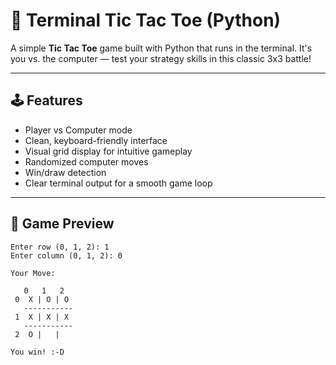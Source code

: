 # 🎯 Terminal Tic Tac Toe (Python)

A simple **Tic Tac Toe** game built with Python that runs in the terminal. It's you vs. the computer — test your strategy skills in this classic 3x3 battle!

---

## 🕹️ Features

- Player vs Computer mode
- Clean, keyboard-friendly interface
- Visual grid display for intuitive gameplay
- Randomized computer moves
- Win/draw detection
- Clear terminal output for a smooth game loop

---

## 📸 Game Preview

```
Enter row (0, 1, 2): 1
Enter column (0, 1, 2): 0

Your Move:

   0   1   2
 0  X | O | O
   -----------
 1  X | X | X
   -----------
 2  O |   |  

You win! :-D

```
